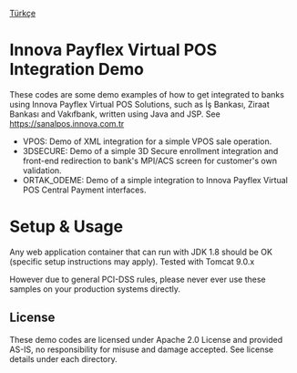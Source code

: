[Türkçe](README.tr.md)

# Innova Payflex Virtual POS Integration Demo

These codes are some demo examples of how to get integrated to banks using Innova Payflex Virtual POS Solutions, such as İş Bankası, Ziraat Bankası and Vakıfbank, written using Java and JSP.
See https://sanalpos.innova.com.tr

* VPOS: Demo of XML integration for a simple VPOS sale operation.
* 3DSECURE: Demo of a simple 3D Secure enrollment integration and front-end redirection to bank's MPI/ACS screen for customer's own validation.
* ORTAK_ODEME: Demo of a simple integration to Innova Payflex Virtual POS Central Payment interfaces.

# Setup & Usage

Any web application container that can run with JDK 1.8 should be OK (specific setup instructions may apply). Tested with Tomcat 9.0.x

However due to general PCI-DSS rules, please never ever use these samples on your production systems directly.

## License
These demo codes are licensed under Apache 2.0 License and provided AS-IS, no responsibility for misuse and damage accepted. See license details under each directory.


